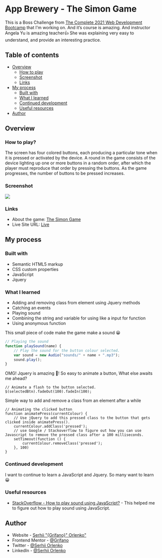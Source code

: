 # App Brewery - The Simon Game

This is a Boss Challenge from [The Complete 2021 Web Development Bootcamp](https://www.udemy.com/course/the-complete-web-development-bootcamp/) that I'm working on. And it’s course is amazing. And instructor Angela Yu is amazing teacher👍 She was explaining very easy to understand, and provide an interesting practice.

## Table of contents

- [Overview](#overview)
  - [How to play](#how-to-play)
  - [Screenshot](#screenshot)
  - [Links](#links)
- [My process](#my-process)
  - [Built with](#built-with)
  - [What I learned](#what-i-learned)
  - [Continued development](#continued-development)
  - [Useful resources](#useful-resources)
- [Author](#author)
<!-- - [Acknowledgments](#acknowledgments) -->

## Overview

### How to play?

The screen has four colored buttons, each producing a particular tone when it is pressed or activated by the device. A round in the game consists of the device lighting up one or more buttons in a random order, after which the player must reproduce that order by pressing the buttons. As the game progresses, the number of buttons to be pressed increases.

### Screenshot

![](./images/StatsPreviewCard-min.jpg)

### Links

- About the game: [The Simon Game](https://en.wikipedia.org/wiki/Simon_(game)#Gameplay)
- Live Site URL: [Live](https://grifano.github.io/simon/)

## My process

### Built with

- Semantic HTML5 markup
- CSS custom properties
- JavaScript
- Jquery

### What I learned
- Adding and removing class from element using Jquery methods
- Catching an events
- Playing sound
- Combining the string and variable for using like a input for function
- Using anonymous function

This small piece of code make the game make a sound 😀

```JavaScript
// Playing the sound
function playSound(name) {
	// Play the sound for the button colour selected.
	var sound = new Audio("sounds/" + name + ".mp3");
	sound.play();
}
```
OMG! Jquery is amazing 🤩! So easy to animate a button, What else awaits me ahead?
```Jquery
// Animate a flash to the button selected.
$(selectedBtn).fadeOut(100).fadeIn(100);
```
Simple way to add and remove a class from an element after a while
```Jquery
// Animating the clicked button
function animatePress(currentColour) {
	// Use jQuery to add this pressed class to the button that gets clicked inside animatePress().
	currentColour.addClass('pressed');
	// use Google / Stackoverflow to figure out how you can use Javascript to remove the pressed class after a 100 milliseconds.
	setTimeout(function () {
		currentColour.removeClass('pressed');
	}, 100)
}
```

### Continued development

I want to continue to learn a JavaScript and Jquery. So many want to learn 😀

### Useful resources

- [StackOverflow - How to play sound using JavaScript?](https://stackoverflow.com/questions/9419263/how-to-play-audio) - This helped me to figure out how to play sound using JavaScript.

## Author

- Website - [Serhii "{Grifano}" Orlenko"](https://grifano.webflow.io/)
- Frontend Mentor - [@Grifano](https://www.frontendmentor.io/profile/Grifano)
- Twitter - [@Serhii Orlenko](https://twitter.com/OrlenkoSerhii)
- LinkedIn - [@Serhii Orlenko](https://www.linkedin.com/in/serhii-orlenko-44aaa4a3/)

<!-- ## Acknowledgments -->
